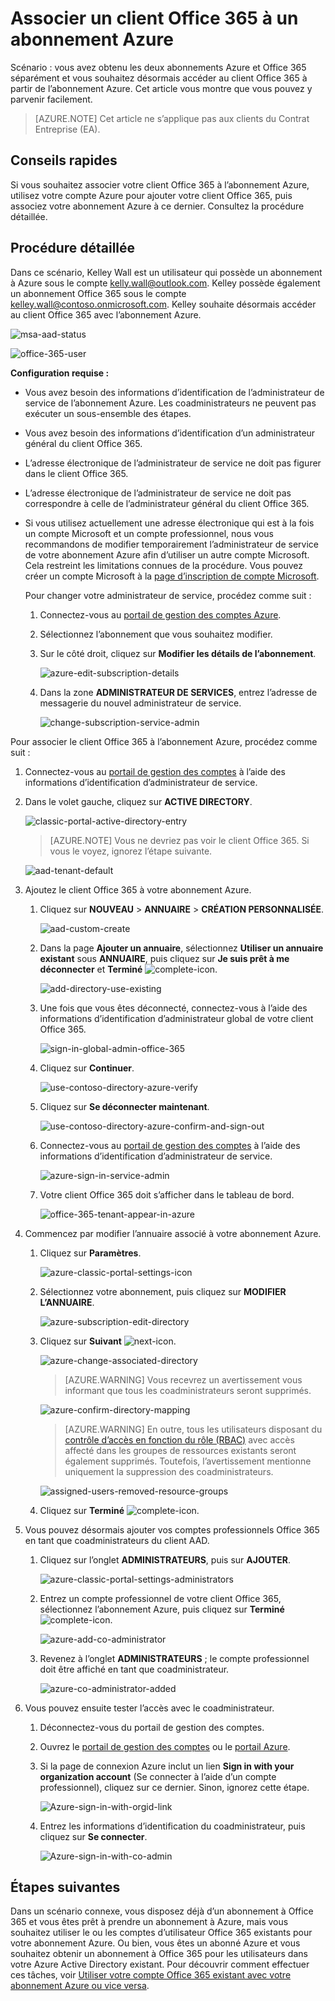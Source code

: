 <properties
	pageTitle="Utiliser le client Office 365 avec un abonnement Azure | Microsoft Azure"
	description="Découvrez comment ajouter un annuaire (client) Office 365 à un abonnement Azure afin d’établir l’association."
	services=""
	documentationCenter=""
	authors="jiangchen79"
	manager="mbaldwin"
	editor=""
	tags="billing,top-support-issue"/>

<tags
	ms.service="billing"
	ms.workload="na"
	ms.tgt_pltfrm="ibiza"
	ms.devlang="na"
	ms.topic="article"
	ms.date="09/16/2016"
	ms.author="cjiang"/>

# Associer un client Office 365 à un abonnement Azure
Scénario : vous avez obtenu les deux abonnements Azure et Office 365 séparément et vous souhaitez désormais accéder au client Office 365 à partir de l’abonnement Azure. Cet article vous montre que vous pouvez y parvenir facilement.

> [AZURE.NOTE] Cet article ne s’applique pas aux clients du Contrat Entreprise (EA).

## Conseils rapides
Si vous souhaitez associer votre client Office 365 à l’abonnement Azure, utilisez votre compte Azure pour ajouter votre client Office 365, puis associez votre abonnement Azure à ce dernier. Consultez la procédure détaillée.

## Procédure détaillée
Dans ce scénario, Kelley Wall est un utilisateur qui possède un abonnement à Azure sous le compte kelly.wall@outlook.com. Kelley possède également un abonnement Office 365 sous le compte kelley.wall@contoso.onmicrosoft.com. Kelley souhaite désormais accéder au client Office 365 avec l’abonnement Azure.

![msa-aad-status](./media/billing-add-office-365-tenant-to-azure-subscription/s31_msa-aad-status.png)

![office-365-user](./media/billing-add-office-365-tenant-to-azure-subscription/s32_office-365-user.png)

**Configuration requise :**

- Vous avez besoin des informations d’identification de l’administrateur de service de l’abonnement Azure. Les coadministrateurs ne peuvent pas exécuter un sous-ensemble des étapes.
- Vous avez besoin des informations d’identification d’un administrateur général du client Office 365.
- L’adresse électronique de l’administrateur de service ne doit pas figurer dans le client Office 365.
- L’adresse électronique de l’administrateur de service ne doit pas correspondre à celle de l’administrateur général du client Office 365.
- Si vous utilisez actuellement une adresse électronique qui est à la fois un compte Microsoft et un compte professionnel, nous vous recommandons de modifier temporairement l’administrateur de service de votre abonnement Azure afin d’utiliser un autre compte Microsoft. Cela restreint les limitations connues de la procédure. Vous pouvez créer un compte Microsoft à la [page d’inscription de compte Microsoft](https://signup.live.com/).

	Pour changer votre administrateur de service, procédez comme suit :

	1. Connectez-vous au [portail de gestion des comptes Azure](https://account.windowsazure.com/subscriptions).
	2. Sélectionnez l’abonnement que vous souhaitez modifier.
	3. Sur le côté droit, cliquez sur **Modifier les détails de l’abonnement**.

		![azure-edit-subscription-details](./media/billing-add-office-365-tenant-to-azure-subscription/s33_azure-edit-subscription-details.png)

	4. Dans la zone **ADMINISTRATEUR DE SERVICES**, entrez l’adresse de messagerie du nouvel administrateur de service.

		![change-subscription-service-admin](./media/billing-add-office-365-tenant-to-azure-subscription/s34_change-subscription-service-admin.png)

Pour associer le client Office 365 à l’abonnement Azure, procédez comme suit :

1. 	Connectez-vous au [portail de gestion des comptes](https://account.windowsazure.com/subscriptions) à l’aide des informations d’identification d’administrateur de service.
2.	Dans le volet gauche, cliquez sur **ACTIVE DIRECTORY**.

	![classic-portal-active-directory-entry](./media/billing-add-office-365-tenant-to-azure-subscription/s35-classic-portal-active-directory-entry.png)

	> [AZURE.NOTE] Vous ne devriez pas voir le client Office 365. Si vous le voyez, ignorez l’étape suivante.

	![aad-tenant-default](./media/billing-add-office-365-tenant-to-azure-subscription/s36-aad-tenant-default.png)

3. Ajoutez le client Office 365 à votre abonnement Azure.
	1. Cliquez sur **NOUVEAU** > **ANNUAIRE** > **CRÉATION PERSONNALISÉE**.

		![aad-custom-create](./media/billing-add-office-365-tenant-to-azure-subscription/s37-aad-custom-create.png)

	2. Dans la page **Ajouter un annuaire**, sélectionnez **Utiliser un annuaire existant** sous **ANNUAIRE**, puis cliquez sur **Je suis prêt à me déconnecter** et **Terminé** ![complete-icon](./media/billing-add-office-365-tenant-to-azure-subscription/s38_complete-icon.png).

		![add-directory-use-existing](./media/billing-add-office-365-tenant-to-azure-subscription/s39_add-directory-use-existing.png)

	3. Une fois que vous êtes déconnecté, connectez-vous à l’aide des informations d’identification d’administrateur global de votre client Office 365.

		![sign-in-global-admin-office-365](./media/billing-add-office-365-tenant-to-azure-subscription/s310_sign-in-global-admin-office-365.png)

	4. Cliquez sur **Continuer**.

		![use-contoso-directory-azure-verify](./media/billing-add-office-365-tenant-to-azure-subscription/s311_use-contoso-directory-azure-verify.png)

	5. Cliquez sur **Se déconnecter maintenant**.

		![use-contoso-directory-azure-confirm-and-sign-out](./media/billing-add-office-365-tenant-to-azure-subscription/s312_use-contoso-directory-azure-confirm-and-sign-out.png)

	6. Connectez-vous au [portail de gestion des comptes](https://account.windowsazure.com/subscriptions) à l’aide des informations d’identification d’administrateur de service.

		![azure-sign-in-service-admin](./media/billing-add-office-365-tenant-to-azure-subscription/s313_azure-sign-in-service-admin.png)

	7. Votre client Office 365 doit s’afficher dans le tableau de bord.

		![office-365-tenant-appear-in-azure](./media/billing-add-office-365-tenant-to-azure-subscription/s314_office-365-tenant-appear-in-azure.png)

4. Commencez par modifier l’annuaire associé à votre abonnement Azure.

	1. Cliquez sur **Paramètres**.

		![azure-classic-portal-settings-icon](./media/billing-add-office-365-tenant-to-azure-subscription/s315_azure-classic-portal-settings-icon.png)

	2. Sélectionnez votre abonnement, puis cliquez sur **MODIFIER L’ANNUAIRE**.

		![azure-subscription-edit-directory](./media/billing-add-office-365-tenant-to-azure-subscription/s316_azure-subscription-edit-directory.png)

	3. Cliquez sur **Suivant** ![next-icon](./media/billing-add-office-365-tenant-to-azure-subscription/s317_next-icon.png).

		![azure-change-associated-directory](./media/billing-add-office-365-tenant-to-azure-subscription/s318_azure-change-associated-directory.png)

		> [AZURE.WARNING] Vous recevrez un avertissement vous informant que tous les coadministrateurs seront supprimés.

		![azure-confirm-directory-mapping](./media/billing-add-office-365-tenant-to-azure-subscription/s322_azure-confirm-directory-mapping.png)

		>[AZURE.WARNING] En outre, tous les utilisateurs disposant du [contrôle d’accès en fonction du rôle (RBAC)](./active-directory/role-based-access-control-configure.md) avec accès affecté dans les groupes de ressources existants seront également supprimés. Toutefois, l’avertissement mentionne uniquement la suppression des coadministrateurs.

		![assigned-users-removed-resource-groups](./media/billing-add-office-365-tenant-to-azure-subscription/s325_assigned-users-removed-resource-groups.png)

	4. Cliquez sur **Terminé** ![complete-icon](./media/billing-add-office-365-tenant-to-azure-subscription/s38_complete-icon.png).

5. Vous pouvez désormais ajouter vos comptes professionnels Office 365 en tant que coadministrateurs du client AAD.

	1. Cliquez sur l’onglet **ADMINISTRATEURS**, puis sur **AJOUTER**.

		![azure-classic-portal-settings-administrators](./media/billing-add-office-365-tenant-to-azure-subscription/s319_azure-classic-portal-settings-administrators.png)

	2. Entrez un compte professionnel de votre client Office 365, sélectionnez l’abonnement Azure, puis cliquez sur **Terminé** ![complete-icon](./media/billing-add-office-365-tenant-to-azure-subscription/s38_complete-icon.png).

		![azure-add-co-administrator](./media/billing-add-office-365-tenant-to-azure-subscription/s320_azure-add-co-administrator.png)

	3. Revenez à l’onglet **ADMINISTRATEURS** ; le compte professionnel doit être affiché en tant que coadministrateur.

		![azure-co-administrator-added](./media/billing-add-office-365-tenant-to-azure-subscription/s321_azure-co-administrator-added.png)

6. Vous pouvez ensuite tester l’accès avec le coadministrateur.

	1. Déconnectez-vous du portail de gestion des comptes.
	2. Ouvrez le [portail de gestion des comptes](https://account.windowsazure.com/subscriptions) ou le [portail Azure](https://portal.azure.com/).
	3. Si la page de connexion Azure inclut un lien **Sign in with your organization account** (Se connecter à l’aide d’un compte professionnel), cliquez sur ce dernier. Sinon, ignorez cette étape.

		![Azure-sign-in-with-orgid-link](./media/billing-add-office-365-tenant-to-azure-subscription/3-sign-in-to-azure.png)

	4. Entrez les informations d’identification du coadministrateur, puis cliquez sur **Se connecter**.

		![Azure-sign-in-with-co-admin](./media/billing-add-office-365-tenant-to-azure-subscription/s324_azure-sign-in-with-co-admin.png)

## Étapes suivantes
Dans un scénario connexe, vous disposez déjà d’un abonnement à Office 365 et vous êtes prêt à prendre un abonnement à Azure, mais vous souhaitez utiliser le ou les comptes d’utilisateur Office 365 existants pour votre abonnement Azure. Ou bien, vous êtes un abonné Azure et vous souhaitez obtenir un abonnement à Office 365 pour les utilisateurs dans votre Azure Active Directory existant. Pour découvrir comment effectuer ces tâches, voir [Utiliser votre compte Office 365 existant avec votre abonnement Azure ou vice versa](billing-use-existing-office-365-account-azure-subscription.md).

<!---HONumber=AcomDC_0921_2016-->